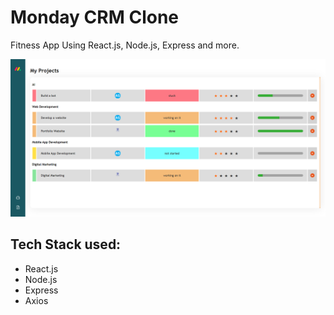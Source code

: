 # Monday CRM Clone
Fitness App Using React.js, Node.js, Express and more.


![image](https://github.com/anandshuklaweb/Monday-CRM-Clone/blob/main/monday-clone.png?raw=true)


## Tech Stack used: 
- React.js
- Node.js
- Express
- Axios
